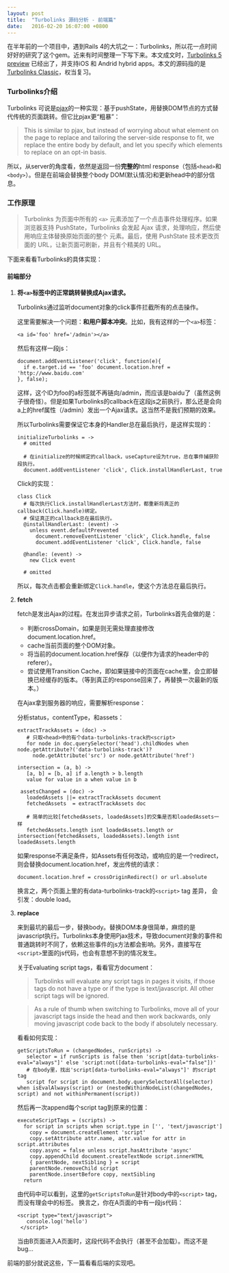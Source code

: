 ```yaml
---
layout: post
title:  "Turbolinks 源码分析 - 前端篇"
date:   2016-02-20 16:07:00 +0800
---
```


在半年前的一个项目中，遇到Rails 4的大坑之一：Turbolinks，所以花一点时间好好的研究了这个gem。近来有时间整理一下写下来。本文成文时，[Turbolinks 5 preview](https://github.com/turbolinks/turbolinks) 已经出了，并支持iOS 和 Andrid hybrid apps。本文的源码指的是[Turbolinks Classic](https://github.com/turbolinks/turbolinks-classic)，权当复习。

### Turbolinks介绍
Turbolinks 可说是[pjax](https://github.com/defunkt/jquery-pjax)的一种实现：基于pushState，用替换DOM节点的方式替代传统的页面跳转。但它比pjax更“粗暴”：

> This is similar to pjax, but instead of worrying about what element on the page to replace and tailoring the server-side response to fit, we replace the entire body by default, and let you specify which elements to replace on an opt-in basis.

所以，从server的角度看，依然是返回一份**完整的**html response（包括`<head>`和`<body>`）。但是在前端会替换整个body DOM(默认情况)和更新head中的部分信息。

### 工作原理

> Turbolinks 为页面中所有的 `<a>` 元素添加了一个点击事件处理程序。如果浏览器支持 PushState，Turbolinks 会发起 Ajax 请求，处理响应，然后使用响应主体替换原始页面的整个 <body> 元素。最后，使用 PushState 技术更改页面的 URL，让新页面可刷新，并且有个精美的 URL。

下面来看看Turbolinks的具体实现：

#### 前端部分

1. **将`<a>`标签中的正常跳转替换成Ajax请求。**

    Turbolinks通过监听document对象的click事件拦截所有的点击操作。

    这里需要解决一个问题：**和用户脚本冲突**。比如，我有这样的一个`<a>`标签：

       <a id='foo' href='/admin'></a>

    然后有这样一段js：

       document.addEventListener('click', function(e){
         if e.target.id == 'foo' document.location.href = 'http://www.baidu.com'
       }, false);

    这样，这个ID为foo的a标签就不再链向/admin，而应该是baidu了（虽然这例子很奇怪）。但是如果Turbolinks的callback在这段js之前执行，那么还是会向a上的href属性（/admin）发出一个Ajax请求。这当然不是我们预期的效果。

    所以Turbolinks需要保证它本身的Handler总在最后执行，是这样实现的：

       initializeTurbolinks = ->
         # omitted

         # 在initialize的时候绑定的callback，useCapture设为true，总在事件捕获阶段执行。
         document.addEventListener 'click', Click.installHandlerLast, true


    Click的实现：

       class Click
         # 每次执行Click.installHandlerLast方法时，都重新将真正的callback(Click.handle)绑定。
         # 保证真正的callback总在最后执行。
         @installHandlerLast: (event) ->
           unless event.defaultPrevented
             document.removeEventListener 'click', Click.handle, false
             document.addEventListener 'click', Click.handle, false

         @handle: (event) ->
           new Click event

         # omitted

    所以，每次点击都会重新绑定`Click.handle`，使这个方法总在最后执行。

2. **fetch**

    fetch是发出Ajax的过程。在发出异步请求之前，Turbolinks首先会做的是：

      - 判断crossDomain，如果是则无需处理直接修改document.location.href。
      - cache当前页面的整个DOM对象。
      - 将当前的document.location.href保存（以便作为请求的header中的referer）。
      - 尝试使用Transition Cache，即如果链接中的页面在cache里，会立即替换已经缓存的版本。（等到真正的response回来了，再替换一次最新的版本。）

    在Ajax拿到服务器的响应，需要解析response：

    分析status，contentType，和assets：

       extractTrackAssets = (doc) ->
          # 只取<head>中的有个data-turbolinks-track的<script>
          for node in doc.querySelector('head').childNodes when node.getAttribute?('data-turbolinks-track')?
            node.getAttribute('src') or node.getAttribute('href')

       intersection = (a, b) ->
          [a, b] = [b, a] if a.length > b.length
          value for value in a when value in b

        assetsChanged = (doc) ->
          loadedAssets ||= extractTrackAssets document
          fetchedAssets  = extractTrackAssets doc

          # 简单的比较[fetchedAssets, loadedAssets]的交集是否和loadedAssets一样
          fetchedAssets.length isnt loadedAssets.length or intersection(fetchedAssets, loadedAssets).length isnt loadedAssets.length

    如果response不满足条件，如Assets有任何改动，或响应的是一个redirect，则会替换document.location.href，发出传统的请求：

       document.location.href = crossOriginRedirect() or url.absolute

    换言之，两个页面上<head>里的有data-turbolinks-track的`<script>` tag 差异， 会引发：double load。

3. **replace**

    来到最坑的最后一步，替换body。替换DOM本身很简单，麻烦的是javascript执行。Turbolinks本身使用Pjax技术，导致document对象的事件和普通跳转时不同了，依赖这些事件的js方法都会影响。另外，直接写在`<script>`里面的js代码，也会有意想不到的情况发生。

    关于Evaluating script tags，看看官方document：

    > Turbolinks will evaluate any script tags in pages it visits, if those tags do not have a type or if the type is text/javascript. All other script tags will be ignored.

    > As a rule of thumb when switching to Turbolinks, move all of your javascript tags inside the head and then work backwards, only moving javascript code back to the body if absolutely necessary.

    看看如何实现：

       getScriptsToRun = (changedNodes, runScripts) ->
          selector = if runScripts is false then 'script[data-turbolinks-eval="always"]' else 'script:not([data-turbolinks-eval="false"])'
          # 在body里，找出'script[data-turbolinks-eval="always"]' 的script tag
          script for script in document.body.querySelectorAll(selector) when isEvalAlways(script) or (nestedWithinNodeList(changedNodes, script) and not withinPermanent(script))


    然后再一次append每个script tag到原来的位置：

       executeScriptTags = (scripts) ->
         for script in scripts when script.type in ['', 'text/javascript']
           copy = document.createElement 'script'
           copy.setAttribute attr.name, attr.value for attr in script.attributes
           copy.async = false unless script.hasAttribute 'async'
           copy.appendChild document.createTextNode script.innerHTML
           { parentNode, nextSibling } = script
           parentNode.removeChild script
           parentNode.insertBefore copy, nextSibling
         return

    由代码中可以看到，这里的`getScriptsToRun`是针对body中的`<script>` tag，而没有理会<head>中的标签。 换言之，你在A页面的<head>中有一段js代码：

       <script type="text/javascript">
          console.log('hello')
        </script>

    当由B页面进入A页面时，这段代码不会执行（甚至不会加载）。而这不是bug...

前端的部分就说这些，下一篇看看后端的实现吧。
